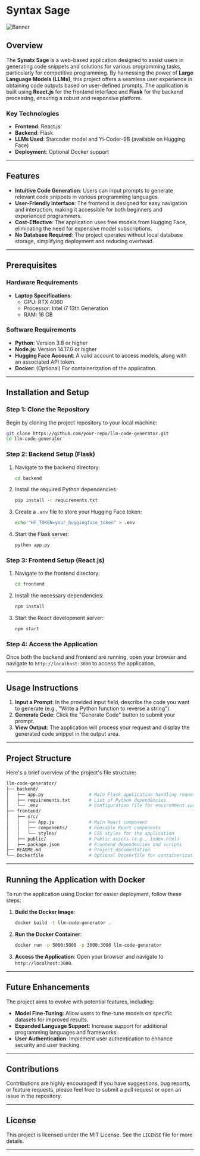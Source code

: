 # Syntax Sage

![Banner](images/banner.jpg)

## Overview

The **Synatx Sage** is a web-based application designed to assist users in generating code snippets and solutions for various programming tasks, particularly for competitive programming. By harnessing the power of **Large Language Models (LLMs)**, this project offers a seamless user experience in obtaining code outputs based on user-defined prompts. The application is built using **React.js** for the frontend interface and **Flask** for the backend processing, ensuring a robust and responsive platform.

### Key Technologies

- **Frontend**: React.js
- **Backend**: Flask
- **LLMs Used**: Starcoder model and Yi-Coder-9B (available on Hugging Face)
- **Deployment**: Optional Docker support

---

## Features

- **Intuitive Code Generation**: Users can input prompts to generate relevant code snippets in various programming languages.
- **User-Friendly Interface**: The frontend is designed for easy navigation and interaction, making it accessible for both beginners and experienced programmers.
- **Cost-Effective**: The application uses free models from Hugging Face, eliminating the need for expensive model subscriptions.
- **No Database Required**: The project operates without local database storage, simplifying deployment and reducing overhead.

---

## Prerequisites

### Hardware Requirements

- **Laptop Specifications**:
  - GPU: RTX 4060
  - Processor: Intel i7 13th Generation
  - RAM: 16 GB

### Software Requirements

- **Python**: Version 3.8 or higher
- **Node.js**: Version 14.17.0 or higher
- **Hugging Face Account**: A valid account to access models, along with an associated API token.
- **Docker**: (Optional) For containerization of the application.

---

## Installation and Setup

### Step 1: Clone the Repository

Begin by cloning the project repository to your local machine:

```bash
git clone https://github.com/your-repo/llm-code-generator.git
cd llm-code-generator
```

### Step 2: Backend Setup (Flask)

1. Navigate to the backend directory:
   ```bash
   cd backend
   ```

2. Install the required Python dependencies:
   ```bash
   pip install -r requirements.txt
   ```

3. Create a `.env` file to store your Hugging Face token:
   ```bash
   echo "HF_TOKEN=your_huggingface_token" > .env
   ```

4. Start the Flask server:
   ```bash
   python app.py
   ```

### Step 3: Frontend Setup (React.js)

1. Navigate to the frontend directory:
   ```bash
   cd frontend
   ```

2. Install the necessary dependencies:
   ```bash
   npm install
   ```

3. Start the React development server:
   ```bash
   npm start
   ```

### Step 4: Access the Application

Once both the backend and frontend are running, open your browser and navigate to `http://localhost:3000` to access the application.

---

## Usage Instructions

1. **Input a Prompt**: In the provided input field, describe the code you want to generate (e.g., "Write a Python function to reverse a string").
2. **Generate Code**: Click the "Generate Code" button to submit your prompt.
3. **View Output**: The application will process your request and display the generated code snippet in the output area.

---

## Project Structure

Here's a brief overview of the project's file structure:

```bash
llm-code-generator/
├── backend/
│   ├── app.py                 # Main Flask application handling requests
│   ├── requirements.txt       # List of Python dependencies
│   └── .env                   # Configuration file for environment variables
├── frontend/
│   ├── src/
│   │   ├── App.js             # Main React component
│   │   ├── components/        # Reusable React components
│   │   └── styles/            # CSS styles for the application
│   ├── public/                # Public assets (e.g., index.html)
│   ├── package.json           # Frontend dependencies and scripts
├── README.md                  # Project documentation
└── Dockerfile                 # Optional Dockerfile for containerization
```

---

## Running the Application with Docker

To run the application using Docker for easier deployment, follow these steps:

1. **Build the Docker Image**:
   ```bash
   docker build -t llm-code-generator .
   ```

2. **Run the Docker Container**:
   ```bash
   docker run -p 5000:5000 -p 3000:3000 llm-code-generator
   ```

3. **Access the Application**: Open your browser and navigate to `http://localhost:3000`.

---

## Future Enhancements

The project aims to evolve with potential features, including:

- **Model Fine-Tuning**: Allow users to fine-tune models on specific datasets for improved results.
- **Expanded Language Support**: Increase support for additional programming languages and frameworks.
- **User Authentication**: Implement user authentication to enhance security and user tracking.

---

## Contributions

Contributions are highly encouraged! If you have suggestions, bug reports, or feature requests, please feel free to submit a pull request or open an issue in the repository.

---

## License

This project is licensed under the MIT License. See the `LICENSE` file for more details.

---
